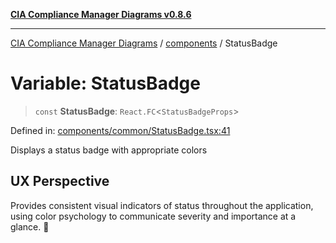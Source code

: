 [**CIA Compliance Manager Diagrams v0.8.6**](../../README.md)

***

[CIA Compliance Manager Diagrams](../../modules.md) / [components](../README.md) / StatusBadge

# Variable: StatusBadge

> `const` **StatusBadge**: `React.FC`\<`StatusBadgeProps`\>

Defined in: [components/common/StatusBadge.tsx:41](https://github.com/Hack23/cia-compliance-manager/blob/050a250237d6f621490781dbdf95155919f35aed/src/components/common/StatusBadge.tsx#L41)

Displays a status badge with appropriate colors

## UX Perspective

Provides consistent visual indicators of status throughout the
application, using color psychology to communicate severity and
importance at a glance. 🎨
